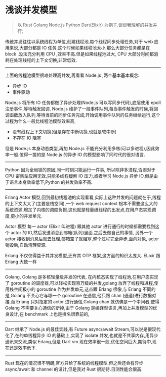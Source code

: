 # 浅谈并发模型

> 以 Rust Golang Node.js Python Dart(Elixir) 为例子,谈谈我理解的并发并行;

传统并发往往以系统线程为单位,创建线程池,每个线程同步处理任务,对于 web 应用来说,大部分都是 IO 任务,这个时候如果线程池太小,那么大部分任务都是在 block ,没法充分利用 CPU ,效率不高.但是如果线程池过大, CPU 大部分时间都消耗在处理线程的上下文切换,非常低效.

---

上面的线程池模型很难处理高并发,再看看 Node.js ,两个基本基本概念:

- 异步 IO
- 事件驱动

Node.js 将所有 IO 任务都做了异步处理(Node.js 可以写同步代码),底层使用 epoll 注册事件,等待触发回调, Node.js 维护了一段事件队列,每当事件触发的时候,将回调函数放入队列,等待当前的同步任务完成,开始调用事件队列的任务继续运行,这个过程为什么一般比线程池模型效率高,

- 没有线程上下文切换(但是存在中断切换,也就是软中断)
- 不存在 IO 阻塞

但是 Node.js 本身动态类型,再加 Node.js 不能充分利用多核(可以多进程),因此效率一般.值得一提的是 Node.js 的异步 IO 的模型影响了同时代的很对语言.

---

Python 因为全局锁的原因,同一时刻只能运行一件事, 所以除非多进程,否则对于 CPU 密集型应用无效,只能多线程缓解 IO 压力,或者学习 Node.js 异步 IO,但是由于语言本身效率低下,Python 的并发效率不高.

---

Erlang Actor 模型,回到最初线程池的实现看看,实际上这种并发的问题就在于,线程的上下文太大了(主要是栈空间),一个 web request context 根本不需要这么大的系统资源,增加了内核的调度负担.这也就是轻量级线程的出发点,在用户态实现调度,更小的并发单元.

Actor 模型
每一 actor (Elixir 叫进程) 跟其他 actor 进行通行的时候都需要找到这个 actor 的 ID,然后发送消息到邮箱(队列)里面,之后去做自己的事情, 另外一个 actor 接收到消息后就去处理,邮箱空了就阻塞,整个过程完全异步,面向对象, actor 销毁后,自动清理资源.

Erlang 不仅仅得益于其并发模型,还有其 OTP 框架,这方面的知识太庞大.
ELixir 跟 Erlang 大致一样

---

Golang, Golang 是多核轻量级并发的代表, 在内核态实现了线程池,在用户态实现了 goroutine 的调度器,可以轻松实现百万级的并发,golang 放弃了线程和进程,使用栈空间极小的 goroutine 作为并发单元,这点跟 Erlang 很像,与 Erlang 不同的是,Golang 不关心它与哪一个 goroutine 在通信,他只跟 chan (通道)进行数据对接,而 Erlang 只对指定的 actor 进行通信,Golang chan 就仿佛是一个中间者,使得 Golang 不需要关心通信的断掉,由于 Golang 是编译型语言,再加上并发模型的优良设计,在 benchmark 上也是排名很靠前的,

---

Dart 继承了 Node.js 的最佳实践,有 Future async/await Stream,可以说是很现代化了,在的单线程异步 IO 的基础上,实现了 isolate 并发,也就是不共享内存,用异步通讯来交流,类似 Erlang,但是 Dart vm 现在效率很一般,优化空间巨大,期待中,现在还是效率低下.

---

Rust 现在的情况很不明朗,官方只给了系统的线程模型,但之后还会有异步 async/await 和 channel 的设计,但是我对 Rust 很期待.目测性能会很高.

